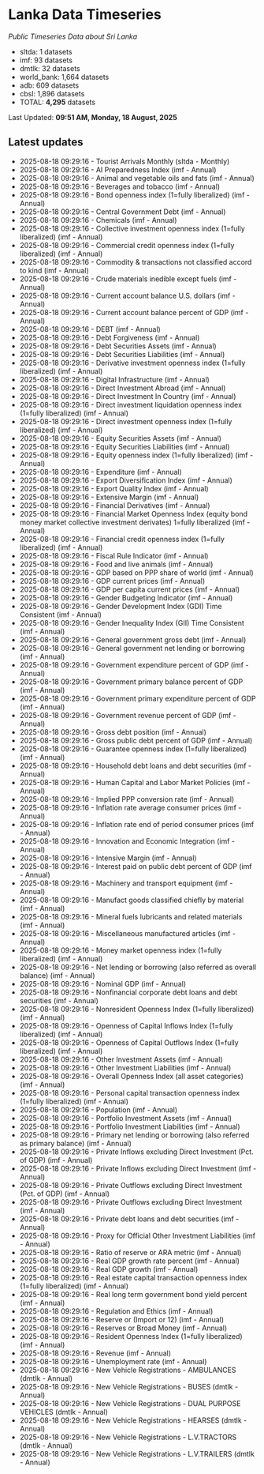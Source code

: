# Lanka Data Timeseries
*Public Timeseries Data about Sri Lanka*

* sltda: 1 datasets
* imf: 93 datasets
* dmtlk: 32 datasets
* world_bank: 1,664 datasets
* adb: 609 datasets
* cbsl: 1,896 datasets
* TOTAL: **4,295** datasets

Last Updated: **09:51 AM, Monday, 18 August, 2025**

## Latest updates

* 2025-08-18 09:29:16 - Tourist Arrivals Monthly (sltda - Monthly)
* 2025-08-18 09:29:16 - AI Preparedness Index (imf - Annual)
* 2025-08-18 09:29:16 - Animal and vegetable oils and fats (imf - Annual)
* 2025-08-18 09:29:16 - Beverages and tobacco (imf - Annual)
* 2025-08-18 09:29:16 - Bond openness index (1=fully liberalized) (imf - Annual)
* 2025-08-18 09:29:16 - Central Government Debt (imf - Annual)
* 2025-08-18 09:29:16 - Chemicals (imf - Annual)
* 2025-08-18 09:29:16 - Collective investment openness index (1=fully liberalized) (imf - Annual)
* 2025-08-18 09:29:16 - Commercial credit openness index (1=fully liberalized) (imf - Annual)
* 2025-08-18 09:29:16 - Commodity & transactions not classified accord to kind (imf - Annual)
* 2025-08-18 09:29:16 - Crude materials inedible except fuels (imf - Annual)
* 2025-08-18 09:29:16 - Current account balance U.S. dollars (imf - Annual)
* 2025-08-18 09:29:16 - Current account balance percent of GDP (imf - Annual)
* 2025-08-18 09:29:16 - DEBT (imf - Annual)
* 2025-08-18 09:29:16 - Debt Forgiveness (imf - Annual)
* 2025-08-18 09:29:16 - Debt Securities Assets (imf - Annual)
* 2025-08-18 09:29:16 - Debt Securities Liabilities (imf - Annual)
* 2025-08-18 09:29:16 - Derivative investment openness index (1=fully liberalized) (imf - Annual)
* 2025-08-18 09:29:16 - Digital Infrastructure (imf - Annual)
* 2025-08-18 09:29:16 - Direct Investment Abroad (imf - Annual)
* 2025-08-18 09:29:16 - Direct Investment In Country (imf - Annual)
* 2025-08-18 09:29:16 - Direct investment liquidation openness index (1=fully liberalized) (imf - Annual)
* 2025-08-18 09:29:16 - Direct investment openness index (1=fully liberalized) (imf - Annual)
* 2025-08-18 09:29:16 - Equity Securities Assets (imf - Annual)
* 2025-08-18 09:29:16 - Equity Securities Liabilities (imf - Annual)
* 2025-08-18 09:29:16 - Equity openness index (1=fully liberalized) (imf - Annual)
* 2025-08-18 09:29:16 - Expenditure (imf - Annual)
* 2025-08-18 09:29:16 - Export Diversification Index (imf - Annual)
* 2025-08-18 09:29:16 - Export Quality Index (imf - Annual)
* 2025-08-18 09:29:16 - Extensive Margin (imf - Annual)
* 2025-08-18 09:29:16 - Financial Derivatives (imf - Annual)
* 2025-08-18 09:29:16 - Financial Market Openness Index (equity bond money market collective investment derivates) 1=fully liberalized (imf - Annual)
* 2025-08-18 09:29:16 - Financial credit openness index (1=fully liberalized) (imf - Annual)
* 2025-08-18 09:29:16 - Fiscal Rule Indicator (imf - Annual)
* 2025-08-18 09:29:16 - Food and live animals (imf - Annual)
* 2025-08-18 09:29:16 - GDP based on PPP share of world (imf - Annual)
* 2025-08-18 09:29:16 - GDP current prices (imf - Annual)
* 2025-08-18 09:29:16 - GDP per capita current prices (imf - Annual)
* 2025-08-18 09:29:16 - Gender Budgeting Indicator (imf - Annual)
* 2025-08-18 09:29:16 - Gender Development Index (GDI) Time Consistent (imf - Annual)
* 2025-08-18 09:29:16 - Gender Inequality Index (GII) Time Consistent (imf - Annual)
* 2025-08-18 09:29:16 - General government gross debt (imf - Annual)
* 2025-08-18 09:29:16 - General government net lending or borrowing (imf - Annual)
* 2025-08-18 09:29:16 - Government expenditure percent of GDP (imf - Annual)
* 2025-08-18 09:29:16 - Government primary balance percent of GDP (imf - Annual)
* 2025-08-18 09:29:16 - Government primary expenditure percent of GDP (imf - Annual)
* 2025-08-18 09:29:16 - Government revenue percent of GDP (imf - Annual)
* 2025-08-18 09:29:16 - Gross debt position (imf - Annual)
* 2025-08-18 09:29:16 - Gross public debt percent of GDP (imf - Annual)
* 2025-08-18 09:29:16 - Guarantee openness index (1=fully liberalized) (imf - Annual)
* 2025-08-18 09:29:16 - Household debt loans and debt securities (imf - Annual)
* 2025-08-18 09:29:16 - Human Capital and Labor Market Policies (imf - Annual)
* 2025-08-18 09:29:16 - Implied PPP conversion rate (imf - Annual)
* 2025-08-18 09:29:16 - Inflation rate average consumer prices (imf - Annual)
* 2025-08-18 09:29:16 - Inflation rate end of period consumer prices (imf - Annual)
* 2025-08-18 09:29:16 - Innovation and Economic Integration (imf - Annual)
* 2025-08-18 09:29:16 - Intensive Margin (imf - Annual)
* 2025-08-18 09:29:16 - Interest paid on public debt percent of GDP (imf - Annual)
* 2025-08-18 09:29:16 - Machinery and transport equipment (imf - Annual)
* 2025-08-18 09:29:16 - Manufact goods classified chiefly by material (imf - Annual)
* 2025-08-18 09:29:16 - Mineral fuels lubricants and related materials (imf - Annual)
* 2025-08-18 09:29:16 - Miscellaneous manufactured articles (imf - Annual)
* 2025-08-18 09:29:16 - Money market openness index (1=fully liberalized) (imf - Annual)
* 2025-08-18 09:29:16 - Net lending or borrowing (also referred as overall balance) (imf - Annual)
* 2025-08-18 09:29:16 - Nominal GDP (imf - Annual)
* 2025-08-18 09:29:16 - Nonfinancial corporate debt loans and debt securities (imf - Annual)
* 2025-08-18 09:29:16 - Nonresident Openness Index (1=fully liberalized) (imf - Annual)
* 2025-08-18 09:29:16 - Openness of Capital Inflows Index (1=fully liberalized) (imf - Annual)
* 2025-08-18 09:29:16 - Openness of Capital Outflows Index (1=fully liberalized) (imf - Annual)
* 2025-08-18 09:29:16 - Other Investment Assets (imf - Annual)
* 2025-08-18 09:29:16 - Other Investment Liabilities (imf - Annual)
* 2025-08-18 09:29:16 - Overall Openness Index (all asset categories) (imf - Annual)
* 2025-08-18 09:29:16 - Personal capital transaction openness index (1=fully liberalized) (imf - Annual)
* 2025-08-18 09:29:16 - Population (imf - Annual)
* 2025-08-18 09:29:16 - Portfolio Investment Assets (imf - Annual)
* 2025-08-18 09:29:16 - Portfolio Investment Liabilities (imf - Annual)
* 2025-08-18 09:29:16 - Primary net lending or borrowing (also referred as primary balance) (imf - Annual)
* 2025-08-18 09:29:16 - Private Inflows excluding Direct Investment (Pct. of GDP) (imf - Annual)
* 2025-08-18 09:29:16 - Private Inflows excluding Direct Investment (imf - Annual)
* 2025-08-18 09:29:16 - Private Outflows excluding Direct Investment (Pct. of GDP) (imf - Annual)
* 2025-08-18 09:29:16 - Private Outflows excluding Direct Investment (imf - Annual)
* 2025-08-18 09:29:16 - Private debt loans and debt securities (imf - Annual)
* 2025-08-18 09:29:16 - Proxy for Official Other Investment Liabilities (imf - Annual)
* 2025-08-18 09:29:16 - Ratio of reserve or ARA metric (imf - Annual)
* 2025-08-18 09:29:16 - Real GDP growth rate percent (imf - Annual)
* 2025-08-18 09:29:16 - Real GDP growth (imf - Annual)
* 2025-08-18 09:29:16 - Real estate capital transaction openness index (1=fully liberalized) (imf - Annual)
* 2025-08-18 09:29:16 - Real long term government bond yield percent (imf - Annual)
* 2025-08-18 09:29:16 - Regulation and Ethics (imf - Annual)
* 2025-08-18 09:29:16 - Reserve or (Import or 12) (imf - Annual)
* 2025-08-18 09:29:16 - Reserves or Broad Money (imf - Annual)
* 2025-08-18 09:29:16 - Resident Openness Index (1=fully liberalized) (imf - Annual)
* 2025-08-18 09:29:16 - Revenue (imf - Annual)
* 2025-08-18 09:29:16 - Unemployment rate (imf - Annual)
* 2025-08-18 09:29:16 - New Vehicle Registrations - AMBULANCES (dmtlk - Annual)
* 2025-08-18 09:29:16 - New Vehicle Registrations - BUSES (dmtlk - Annual)
* 2025-08-18 09:29:16 - New Vehicle Registrations - DUAL PURPOSE VEHICLES (dmtlk - Annual)
* 2025-08-18 09:29:16 - New Vehicle Registrations - HEARSES (dmtlk - Annual)
* 2025-08-18 09:29:16 - New Vehicle Registrations - L.V.TRACTORS (dmtlk - Annual)
* 2025-08-18 09:29:16 - New Vehicle Registrations - L.V.TRAILERS (dmtlk - Annual)